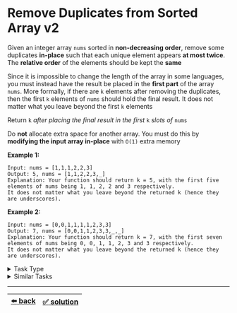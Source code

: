 # Remove Duplicates from Sorted Array v2

Given an integer array `nums` sorted in __non-decreasing order__, remove some duplicates __in-place__ such that each unique element appears __at most twice__. The __relative order__ of the elements should be kept the __same__

Since it is impossible to change the length of the array in some languages, you must instead have the result be placed in the __first part__ of the array `nums`. More formally, if there are `k` elements after removing the duplicates, then the first `k` elements of `nums` should hold the final result. It does not matter what you leave beyond the first `k` elements

Return `k` _after placing the final result in the first_ `k` _slots of_ `nums`

Do __not__ allocate extra space for another array. You must do this by __modifying the input array in-place__ with `O(1)` extra memory

__Example 1:__

```
Input: nums = [1,1,1,2,2,3]
Output: 5, nums = [1,1,2,2,3,_]
Explanation: Your function should return k = 5, with the first five elements of nums being 1, 1, 2, 2 and 3 respectively.
It does not matter what you leave beyond the returned k (hence they are underscores).
```

__Example 2:__

```
Input: nums = [0,0,1,1,1,1,2,3,3]
Output: 7, nums = [0,0,1,1,2,3,3,_,_]
Explanation: Your function should return k = 7, with the first seven elements of nums being 0, 0, 1, 1, 2, 3 and 3 respectively.
It does not matter what you leave beyond the returned k (hence they are underscores).
```

<details>

<summary>Task Type</summary>

- __`In-Place Swap and Overwrite`__
  <details>

  <summary><i><b><code>Overwrite elements of one or more arrays. The first pointer goes through the array and upon some condition does two things at once: overwrites the value at the second pointer and increments the second pointer</code></b></i></summary>

    This is an in-place algorithm just like we have seen in [that task](../sort-letters-two-arrays/task.md) except instead of swapping the elements we are going to be _overwriting_ the elements of the array with new values

    So in other words it is the same algorithm type as [that task](../sort-letters-two-arrays/task.md) except in this task we can see its counterpart type where we are overwriting elements of an array instead of swapping elements of an array

    There are only two types of in-place algorithms: swapping and overwriting. Here is a quote from Wikipedia to prove my point:

    """

    _In computer science, an in-place algorithm is an algorithm which transforms input using no auxiliary data structure. However, a small amount of extra storage space is allowed for auxiliary variables. The input is usually overwritten by the output as the algorithm executes. An in-place algorithm updates its input sequence only through replacement or swapping of elements. An algorithm which is not in-place is sometimes called not-in-place or out-of-place._

    """

  </details>

</details>

<details>

<summary>Similar Tasks</summary>

- [Move Zeroes](../move-zeroes/task.md)

</details>

---

| [:arrow_left: back](../task-type.md) | [:white_check_mark: solution](./solution.js) |
| :---: | :---: |
